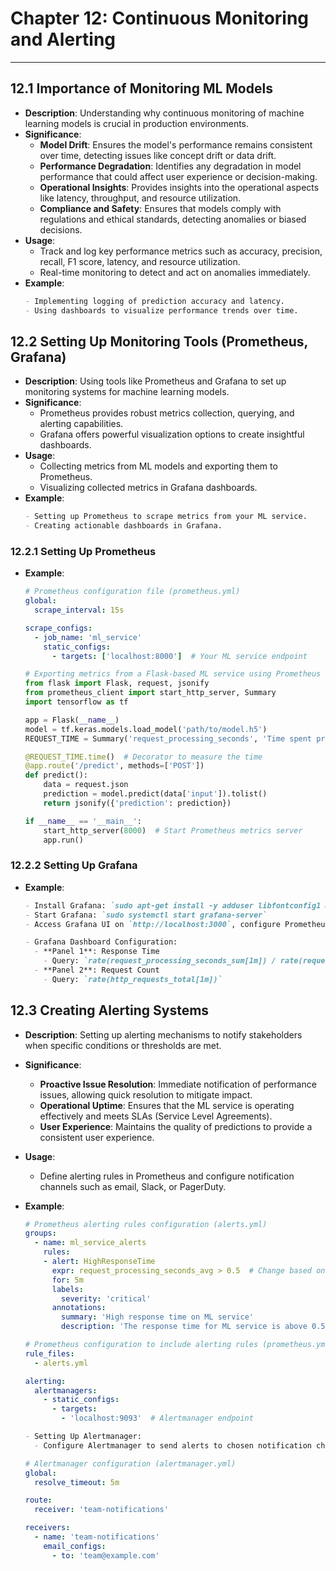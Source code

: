 
# Chapter 12: Continuous Monitoring and Alerting
---

## 12.1 Importance of Monitoring ML Models
- **Description**: Understanding why continuous monitoring of machine learning models is crucial in production environments.
- **Significance**:
  - **Model Drift**: Ensures the model's performance remains consistent over time, detecting issues like concept drift or data drift.
  - **Performance Degradation**: Identifies any degradation in model performance that could affect user experience or decision-making.
  - **Operational Insights**: Provides insights into the operational aspects like latency, throughput, and resource utilization.
  - **Compliance and Safety**: Ensures that models comply with regulations and ethical standards, detecting anomalies or biased decisions.
- **Usage**:
  - Track and log key performance metrics such as accuracy, precision, recall, F1 score, latency, and resource utilization.
  - Real-time monitoring to detect and act on anomalies immediately.
- **Example**:
  ```markdown
  - Implementing logging of prediction accuracy and latency.
  - Using dashboards to visualize performance trends over time.
  ```

## 12.2 Setting Up Monitoring Tools (Prometheus, Grafana)
- **Description**: Using tools like Prometheus and Grafana to set up monitoring systems for machine learning models.
- **Significance**:
  - Prometheus provides robust metrics collection, querying, and alerting capabilities.
  - Grafana offers powerful visualization options to create insightful dashboards.
- **Usage**:
  - Collecting metrics from ML models and exporting them to Prometheus.
  - Visualizing collected metrics in Grafana dashboards.
- **Example**:
  ```markdown
  - Setting up Prometheus to scrape metrics from your ML service.
  - Creating actionable dashboards in Grafana.
  ```
  
### 12.2.1 Setting Up Prometheus
- **Example**:
  ```yaml
  # Prometheus configuration file (prometheus.yml)
  global:
    scrape_interval: 15s

  scrape_configs:
    - job_name: 'ml_service'
      static_configs:
        - targets: ['localhost:8000']  # Your ML service endpoint
  ```

  ```python
  # Exporting metrics from a Flask-based ML service using Prometheus client
  from flask import Flask, request, jsonify
  from prometheus_client import start_http_server, Summary
  import tensorflow as tf

  app = Flask(__name__)
  model = tf.keras.models.load_model('path/to/model.h5')
  REQUEST_TIME = Summary('request_processing_seconds', 'Time spent processing request')

  @REQUEST_TIME.time()  # Decorator to measure the time
  @app.route('/predict', methods=['POST'])
  def predict():
      data = request.json
      prediction = model.predict(data['input']).tolist()
      return jsonify({'prediction': prediction})

  if __name__ == '__main__':
      start_http_server(8000)  # Start Prometheus metrics server
      app.run()
  ```

### 12.2.2 Setting Up Grafana
- **Example**:
  ```markdown
  - Install Grafana: `sudo apt-get install -y adduser libfontconfig1 && wget https://dl.grafana.com/oss/release/grafana_8.3.0_amd64.deb && sudo dpkg -i grafana_8.3.0_amd64.deb`
  - Start Grafana: `sudo systemctl start grafana-server`
  - Access Grafana UI on `http://localhost:3000`, configure Prometheus data source, and create a dashboard.
  ```

  ```markdown
  - Grafana Dashboard Configuration:
    - **Panel 1**: Response Time
      - Query: `rate(request_processing_seconds_sum[1m]) / rate(request_processing_seconds_count[1m])`
    - **Panel 2**: Request Count
      - Query: `rate(http_requests_total[1m])`
  ```

## 12.3 Creating Alerting Systems
- **Description**: Setting up alerting mechanisms to notify stakeholders when specific conditions or thresholds are met.
- **Significance**:
  - **Proactive Issue Resolution**: Immediate notification of performance issues, allowing quick resolution to mitigate impact.
  - **Operational Uptime**: Ensures that the ML service is operating effectively and meets SLAs (Service Level Agreements).
  - **User Experience**: Maintains the quality of predictions to provide a consistent user experience.
- **Usage**:
  - Define alerting rules in Prometheus and configure notification channels such as email, Slack, or PagerDuty.
- **Example**:
  ```yaml
  # Prometheus alerting rules configuration (alerts.yml)
  groups:
    - name: ml_service_alerts
      rules:
      - alert: HighResponseTime
        expr: request_processing_seconds_avg > 0.5  # Change based on your threshold
        for: 5m
        labels:
          severity: 'critical'
        annotations:
          summary: 'High response time on ML service'
          description: 'The response time for ML service is above 0.5 seconds for more than 5 minutes.'
  ```

  ```yaml
  # Prometheus configuration to include alerting rules (prometheus.yml)
  rule_files:
    - alerts.yml

  alerting:
    alertmanagers:
      - static_configs:
        - targets:
          - 'localhost:9093'  # Alertmanager endpoint
  ```

  ```markdown
  - Setting Up Alertmanager:
    - Configure Alertmanager to send alerts to chosen notification channels.
  ```

  ```yaml
  # Alertmanager configuration (alertmanager.yml)
  global:
    resolve_timeout: 5m

  route:
    receiver: 'team-notifications'

  receivers:
    - name: 'team-notifications'
      email_configs:
        - to: 'team@example.com'
```

